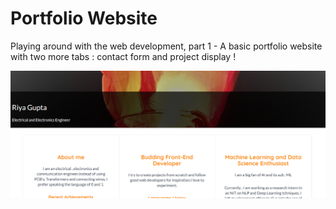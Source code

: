 # Portfolio Website
Playing around with the web development, part 1 - A basic portfolio website with two more tabs  :  contact form and project display !

![preview](git.png)
